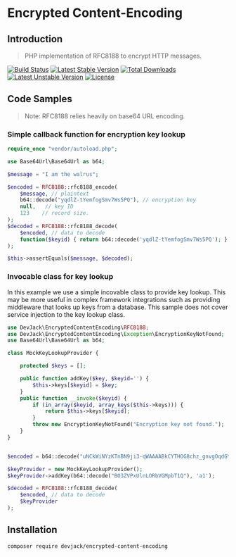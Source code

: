 # Encrypted Content-Encoding

## Introduction

> PHP implementation of RFC8188 to encrypt HTTP messages.

[![Build Status](https://travis-ci.org/devjack/encrypted-content-encoding.svg?branch=master)](https://travis-ci.org/devjack/encrypted-content-encoding)
[![Latest Stable Version](https://poser.pugx.org/devjack/encrypted-content-encoding/v/stable)](https://packagist.org/packages/devjack/encrypted-content-encoding)
[![Total Downloads](https://poser.pugx.org/devjack/encrypted-content-encoding/downloads)](https://packagist.org/packages/devjack/encrypted-content-encoding)
[![Latest Unstable Version](https://poser.pugx.org/devjack/encrypted-content-encoding/v/unstable)](https://packagist.org/packages/devjack/encrypted-content-encoding)
[![License](https://poser.pugx.org/devjack/encrypted-content-encoding/license)](https://packagist.org/packages/devjack/encrypted-content-encoding)

## Code Samples

> Note: RFC8188 relies heavily on base64 URL encoding. 

### Simple callback function for encryption key lookup

```php
require_once "vendor/autoload.php";

use Base64Url\Base64Url as b64;

$message = "I am the walrus";

$encoded = RFC8188::rfc8188_encode(
    $message, // plaintext
    b64::decode("yqdlZ-tYemfogSmv7Ws5PQ"), // encryption key
    null,   // key ID
    123    // record size.
);
$decoded = RFC8188::rfc8188_decode(
    $encoded, // data to decode 
    function($keyid) { return b64::decode('yqdlZ-tYemfogSmv7Ws5PQ'); }
);

$this->assertEquals($message, $decoded);
```

### Invocable class for key lookup
In this example we use a simple incovable class to provide key lookup. This may be more useful in complex framework integrations such as providing middleware that looks up keys from a database. This sample does not cover service injection to the key lookup class.

```php
use DevJack\EncryptedContentEncoding\RFC8188;
use DevJack\EncryptedContentEncoding\Exception\EncryptionKeyNotFound;
use Base64Url\Base64Url as b64;

class MockKeyLookupProvider {

    protected $keys = [];

    public function addKey($key, $keyid='') {
        $this->keys[$keyid] = $key;
    }
    public function __invoke($keyid) {
        if (in_array($keyid, array_keys($this->keys))) {
            return $this->keys[$keyid];
        }
        throw new EncryptionKeyNotFound("Encryption key not found.");
    }
}


$encoded = b64::decode("uNCkWiNYzKTnBN9ji3-qWAAAABkCYTHOG8chz_gnvgOqdGYovxyjuqRyJFjEDyoF1Fvkj6hQPdPHI51OEUKEpgz3SsLWIqS_uA");

$keyProvider = new MockKeyLookupProvider();
$keyProvider->addKey(b64::decode("BO3ZVPxUlnLORbVGMpbT1Q"), 'a1');

$decoded = RFC8188::rfc8188_decode(
    $encoded, // data to decode
    $keyProvider
);
```

## Installation

```
composer require devjack/encrypted-content-encoding
```
